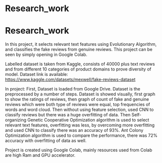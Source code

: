 # Research_work
# Research_work
In this project, it selects relevant text features using Evolutionary Algorithm, and classifies the fake reviews from genuine reviews.
This project can be seen by simply opening in Google Colab.

Labelled dataset is taken from Kaggle, consists of 40000 plus text reviews and from different 10 categories of product domains to prove diversity of model.
Dataset link is available: https://www.kaggle.com/datasets/mexwell/fake-reviews-dataset

In project: First, Dataset is loaded from Google Drive.
Dataset is the preprocessed by a number of steps.
Dataset is showed visually, first graph to show the ratings of reviews, then graph of count of fake and genuine reviews which were both type of reviews were equal, top frequencies of words and word cloud.
Then without using feature selection, used CNN to classify reviews but there was a huge overfitting of data.
Then Self-organizing Genetic Cooperative Optimization algorithm is used to select relevant text features, overfitting was less, by overcoming more overfitting and used CNN to classify there was an accuracy of 93%.
Ant Colony Optimization algorithm is used to compare the performance, there was 72% accuracy with overfitting of data as well.

Project is created using Google Colab, mainly resources used from Colab are high Ram and GPU accelerator.
